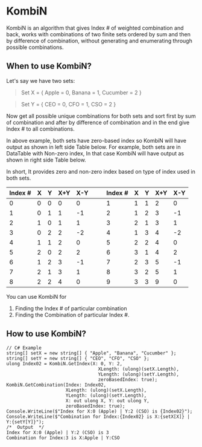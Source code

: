 # KombiN
KombiN is an algorithm that gives Index # of weighted combination and back, works with combinations of two finite sets ordered by sum and then by difference of combination, without generating and enumerating through possible combinations.
## When to use KombiN?
Let's say we have two sets:
> Set X = { Apple = 0, Banana = 1, Cucumber = 2 }

> Set Y = { CEO = 0, CFO = 1, CSO = 2 }

Now get all possible unique combinations for both sets and sort first by sum of combination and after by difference of combination and in the end give Index # to all combinations.

In above example, both sets have zero-based index so KombiN will have output as shown in left side Table below. For example, both sets are in DataTable with Non-zero index, In that case KombiN will have output as shown in right side Table below.

In short, It provides zero and non-zero index based on type of index used in both sets.

| Index # | X | Y | X+Y | X-Y |  | | Index # | X | Y | X+Y | X-Y |
| -- | -- | -- | -- | -- | -- | -- | -- | -- | -- | -- | -- |
|0|0|0|0|0|                      | |1|1|1|2|0|
|1|0|1|1|-1|                     | |2|1|2|3|-1|
|2|1|0|1|1|                      | |3|2|1|3|1|
|3|0|2|2|-2|                     | |4|1|3|4|-2|
|4|1|1|2|0|                      | |5|2|2|4|0|
|5|2|0|2|2|                      | |6|3|1|4|2|
|6|1|2|3|-1|                     | |7|2|3|5|-1|
|7|2|1|3|1|                      | |8|3|2|5|1|
|8|2|2|4|0|                      | |9|3|3|9|0|

You can use KombiN for
1. Finding the Index # of particular combination
2. Finding the Combination of particular Index #.
## How to use KombiN?
```
// C# Example
string[] setX = new string[] { "Apple", "Banana", "Cucumber" };
string[] setY = new string[] { "CEO", "CFO", "CSO" };
ulong Index02 = KombiN.GetIndex(X: 0, Y: 2,
                                  XLength: (ulong)(setX.Length),
                                  YLength: (ulong)(setY.Length),
                                  zeroBasedIndex: true);
KombiN.GetCombination(Index: Index02,
                      XLength: (ulong)(setX.Length),
                      YLength: (ulong)(setY.Length),
                      X: out ulong X, Y: out ulong Y,
                      zeroBasedIndex: true);
Console.WriteLine($"Index for X:0 (Apple) | Y:2 (CSO) is {Index02}");
Console.WriteLine($"Combination for Index:{Index02} is X:{setX[X]} | Y:{setY[Y]}");
/*  Output  */
Index for X:0 (Apple) | Y:2 (CSO) is 3
Combination for Index:3 is X:Apple | Y:CSO
```

